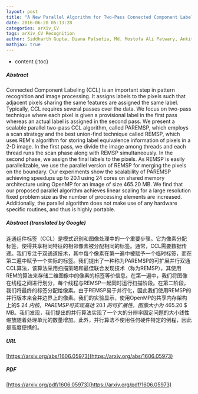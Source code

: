 ```yaml
---
layout: post
title: "A New Parallel Algorithm for Two-Pass Connected Component Labeling"
date: 2016-06-20 05:13:28
categories: arXiv_CV
tags: arXiv_CV Recognition
author: Siddharth Gupta, Diana Palsetia, Md. Mostofa Ali Patwary, Ankit Agrawal, Alok Choudhary
mathjax: true
---
```


* content
{:toc}

##### Abstract
Connected Component Labeling (CCL) is an important step in pattern recognition and image processing. It assigns labels to the pixels such that adjacent pixels sharing the same features are assigned the same label. Typically, CCL requires several passes over the data. We focus on two-pass technique where each pixel is given a provisional label in the first pass whereas an actual label is assigned in the second pass. We present a scalable parallel two-pass CCL algorithm, called PAREMSP, which employs a scan strategy and the best union-find technique called REMSP, which uses REM's algorithm for storing label equivalence information of pixels in a 2-D image. In the first pass, we divide the image among threads and each thread runs the scan phase along with REMSP simultaneously. In the second phase, we assign the final labels to the pixels. As REMSP is easily parallelizable, we use the parallel version of REMSP for merging the pixels on the boundary. Our experiments show the scalability of PAREMSP achieving speedups up to $20.1$ using $24$ cores on shared memory architecture using OpenMP for an image of size $465.20$ MB. We find that our proposed parallel algorithm achieves linear scaling for a large resolution fixed problem size as the number of processing elements are increased. Additionally, the parallel algorithm does not make use of any hardware specific routines, and thus is highly portable.

##### Abstract (translated by Google)
连通组件标签（CCL）是模式识别和图像处理中的一个重要步骤。它为像素分配标签，使得共享相同特征的相邻像素被分配相同的标签。通常，CCL需要数据传递。我们专注于双通道技术，其中每个像素在第一遍中被赋予一个临时标签，而在第二遍中赋予一个实际的标签。我们提出了一种称为PAREMSP的可扩展并行双通CCL算法，该算法采用扫描策略和最佳联合发现技术（称为REMSP），其使用REM的算法来存储二维图像中的像素的标签等价信息。在第一遍中，我们将图像在线程之间进行划分，每个线程与REMSP一起同时运行扫描阶段。在第二阶段，我们将最终的标签分配给像素。由于REMSP易于并行化，因此我们使用REMSP的并行版本来合并边界上的像素。我们的实验显示，使用OpenMP的共享内存架构上的$ 24 $内核，PAREMSP可实现高达$ 20.1 $的可扩展性，图像大小为$ 465.20 $ MB。我们发现，我们提出的并行算法实现了一个大的分辨率固定问题的大小线性缩放随着处理单元的数量增加。此外，并行算法不使用任何硬件特定的例程，因此是高度便携的。

##### URL
[https://arxiv.org/abs/1606.05973](https://arxiv.org/abs/1606.05973)

##### PDF
[https://arxiv.org/pdf/1606.05973](https://arxiv.org/pdf/1606.05973)


